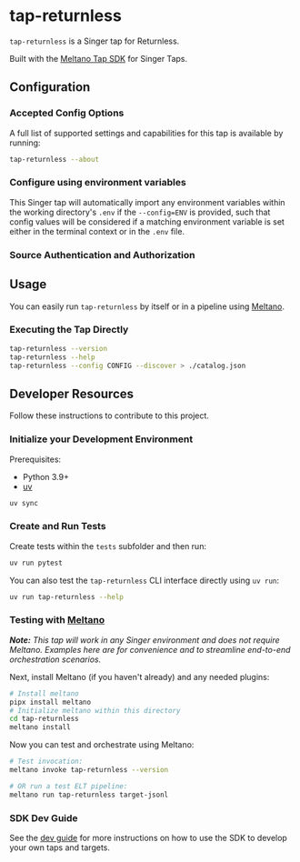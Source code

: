 # tap-returnless

`tap-returnless` is a Singer tap for Returnless.

Built with the [Meltano Tap SDK](https://sdk.meltano.com) for Singer Taps.

<!--

Developer TODO: Update the below as needed to correctly describe the install procedure. For instance, if you do not have a PyPI repo, or if you want users to directly install from your git repo, you can modify this step as appropriate.

## Installation

Install from PyPI:

```bash
pipx install tap-returnless
```

Install from GitHub:

```bash
pipx install git+https://github.com/ORG_NAME/tap-returnless.git@main
```

-->

## Configuration

### Accepted Config Options

<!--
Developer TODO: Provide a list of config options accepted by the tap.

This section can be created by copy-pasting the CLI output from:

```
tap-returnless --about --format=markdown
```
-->

A full list of supported settings and capabilities for this
tap is available by running:

```bash
tap-returnless --about
```

### Configure using environment variables

This Singer tap will automatically import any environment variables within the working directory's
`.env` if the `--config=ENV` is provided, such that config values will be considered if a matching
environment variable is set either in the terminal context or in the `.env` file.

### Source Authentication and Authorization

<!--
Developer TODO: If your tap requires special access on the source system, or any special authentication requirements, provide those here.
-->

## Usage

You can easily run `tap-returnless` by itself or in a pipeline using [Meltano](https://meltano.com/).

### Executing the Tap Directly

```bash
tap-returnless --version
tap-returnless --help
tap-returnless --config CONFIG --discover > ./catalog.json
```

## Developer Resources

Follow these instructions to contribute to this project.

### Initialize your Development Environment

Prerequisites:

- Python 3.9+
- [uv](https://docs.astral.sh/uv/)

```bash
uv sync
```

### Create and Run Tests

Create tests within the `tests` subfolder and
  then run:

```bash
uv run pytest
```

You can also test the `tap-returnless` CLI interface directly using `uv run`:

```bash
uv run tap-returnless --help
```

### Testing with [Meltano](https://www.meltano.com)

_**Note:** This tap will work in any Singer environment and does not require Meltano.
Examples here are for convenience and to streamline end-to-end orchestration scenarios._

<!--
Developer TODO:
Your project comes with a custom `meltano.yml` project file already created. Open the `meltano.yml` and follow any "TODO" items listed in
the file.
-->

Next, install Meltano (if you haven't already) and any needed plugins:

```bash
# Install meltano
pipx install meltano
# Initialize meltano within this directory
cd tap-returnless
meltano install
```

Now you can test and orchestrate using Meltano:

```bash
# Test invocation:
meltano invoke tap-returnless --version

# OR run a test ELT pipeline:
meltano run tap-returnless target-jsonl
```

### SDK Dev Guide

See the [dev guide](https://sdk.meltano.com/en/latest/dev_guide.html) for more instructions on how to use the SDK to
develop your own taps and targets.
